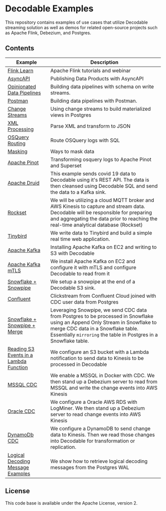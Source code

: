 # Decodable Examples

This repository contains examples of use cases that utilize Decodable streaming solution as well as demos for related open-source projects such as Apache Flink, Debezium, and Postgres.

## Contents

| Example | Description |
|---------|-------------|
| [Flink Learn](./flink-learn/) | Apache Flink tutorials and webinar|
| [AsyncAPI](asyncapi) | Publishing Data Products with AsyncAPI |
| [Opinionated Data Pipelines](opinionated-pipelines) | Building data pipelines with schema on write streams. |
| [Postman](postman) | Building data pipelines with Postman. |
| [Change Streams](change-streams) | Using change streams to build materialized views in Postgres |
| [XML Processing](xml) | Parse XML and transform to JSON |
| [OSQuery Routing](osquery) | Route OSQuery logs with SQL |
| [Masking](masking) | Ways to mask data |
| [Apache Pinot](pinot) | Transforming osquery logs to Apache Pinot and Superset |
| [Apache Druid](druid) | This example sends covid 19 data to Decodable using it's REST API. The data is then cleansed using Decodable SQL and send the data to a Kafka sink.  |
| [Rockset](rockset) | We will be utilizing a cloud MQTT broker and AWS Kinesis to capture and stream data. Decodable will be responsible for preparing and aggregating the data prior to reaching the real-time analytical database (Rockset) |
| [Tinybird](tinybird) | We write data to Tinybird and build a simple real time web application. |
| [Apache Kafka](kafka2s3) | Installing Apache Kafka on EC2 and writing to S3 with Decodable |
| [Apache Kafka mTLS](mtls) | We install Apache Kafka on EC2 and configure it with mTLS and configure Decodable to read from it |
| [Snowflake + Snowpipe](snowflake) | We setup a snowpipe at the end of a Decodable S3 sink. |
| [Confluent](confluent) | Clickstream from Confluent Cloud joined with CDC user data from Postgres |
| [Snowflake + Snowpipe + Merge](snowflake/README-CDC.md) | Leveraging Snowpipe, we send CDC data from Postgres to be processed in Snowflake using an Append Only Stream in Snowflake to merge CDC data in a Snowflake table. Essentially `mirroring` the table in Postgres in a Snowflake table. |
|[Reading S3 Events in a Lambda Function](s3events/)|We configure an S3 bucket with a Lambda notification to send data to Kinesis to be processed in Decodable |
|[MSSQL CDC](mssql_cdc/)| We enable a MSSQL in Docker with CDC. We then stand up a Debezium server to read from MSSQL and write the change events into AWS Kinesis  |
|[Oracle CDC](oracle_cdc/)| We configure a Oracle AWS RDS with LogMiner. We then stand up a Debezium server to read change events into AWS Kinesis  |
|[DynamoDb CDC](dynamodb_cdc/)| We configure a DynamoDB to send change data to Kinesis. Then we read those changes into Decodable for transformation or replication.  |
|[ Logical Decoding Message Examples](postgres-logical-decoding)| We show how to retrieve logical decoding messages from the Postgres WAL |

## License

This code base is available under the Apache License, version 2.

